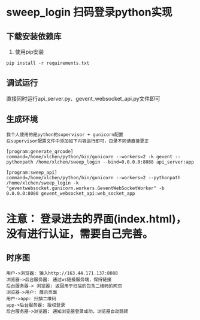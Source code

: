 # sweep_login 扫码登录python实现

## 下载安装依赖库
1. 使用pip安装

```
pip install -r requirements.txt
```

## 调试运行
直接同时运行api_server.py、gevent_websocket_api.py文件即可

## 生成环境

```
我个人使用的是python的supervisor + gunicorn配置
在supervisor配置文件中添加如下内容运行即可，目录不同请直接更正

[program:generate_qrcode]
command=/home/xlchen/python/bin/gunicorn --workers=2 -k gevent --pythonpath /home/xlchen/sweep_login --bind=0.0.0.0:8088 api_server:app

[program:sweep_api]
command=/home/xlchen/python/bin/gunicorn --workers=2 --pythonpath /home/xlchen/sweep_login -k "geventwebsocket.gunicorn.workers.GeventWebSocketWorker" -b 0.0.0.0:8080 gevent_websocket_api:web_socket_app
```

# 注意： 登录进去的界面(index.html)，没有进行认证，需要自己完善。

## 时序图
```seq
用户->浏览器: 输入http://163.44.171.137:8088
浏览器->后台服务器: 通过ws链接服务端，保持链接
后台服务器-> 浏览器: 返回用于扫描的包含二维码的网页
浏览器->用户: 展示页面
用户->app: 扫描二维码
app->后台服务器: 授权登录
后台服务器->浏览器: 通知浏览器登录成功，浏览器自动跳转
```




